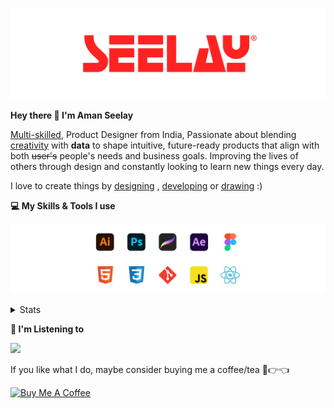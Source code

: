 [![banner](./images/seelay.svg)](https://www.seelay.in)

**Hey there 👋 I'm Aman Seelay**

[Multi-skilled](https://www.seelay.in/#skills), Product Designer from India, Passionate about blending [creativity](https://illustrations.seelay.in) with <b>data</b> to shape intuitive, future-ready products that align with both <s>user's</s> people's needs and business goals. Improving the lives of others through design and constantly looking to learn new things every day.

I love to create things by [designing](https://www.seelay.in/#work) , [developing](https://www.seelay.in/#projects) or [drawing](https://art.seelay.in) :)

**💻 My Skills & Tools I use**

[![banner](./images/skills&tools.svg)](https://www.seelay.in/about)

<details>
  <summary>Stats</summary>

---

<!--START_SECTION:waka-->
![Profile Views](http://img.shields.io/badge/Profile%20Views-1-blue)

**🐱 My GitHub Data** 

> 📦 821.5 kB Used in GitHub's Storage 
 > 
> 🏆 14 Contributions in the Year 2025
 > 
> 💼 Opted to Hire
 > 
> 📜 1 Public Repository 
 > 
> 🔑 45 Private Repository 
 > 
**I'm a Night 🦉** 

```text
🌞 Morning                342 commits         ███░░░░░░░░░░░░░░░░░░░░░░   12.59 % 
🌆 Daytime                468 commits         ████░░░░░░░░░░░░░░░░░░░░░   17.23 % 
🌃 Evening                856 commits         ████████░░░░░░░░░░░░░░░░░   31.52 % 
🌙 Night                  1050 commits        ██████████░░░░░░░░░░░░░░░   38.66 % 
```
📅 **I'm Most Productive on Thursday** 

```text
Monday                   342 commits         ███░░░░░░░░░░░░░░░░░░░░░░   12.59 % 
Tuesday                  432 commits         ████░░░░░░░░░░░░░░░░░░░░░   15.91 % 
Wednesday                307 commits         ███░░░░░░░░░░░░░░░░░░░░░░   11.30 % 
Thursday                 488 commits         ████░░░░░░░░░░░░░░░░░░░░░   17.97 % 
Friday                   328 commits         ███░░░░░░░░░░░░░░░░░░░░░░   12.08 % 
Saturday                 343 commits         ███░░░░░░░░░░░░░░░░░░░░░░   12.63 % 
Sunday                   476 commits         ████░░░░░░░░░░░░░░░░░░░░░   17.53 % 
```


📊 **This Week I Spent My Time On** 

```text
🕑︎ Time Zone: Asia/Kolkata

💬 Programming Languages: 
Other                    1 hr 8 mins         ████████████████████░░░░░   78.66 % 
JavaScript               18 mins             █████░░░░░░░░░░░░░░░░░░░░   21.34 % 

🔥 Editors: 
Chrome                   1 hr 9 mins         ████████████████████░░░░░   80.82 % 
VS Code                  16 mins             █████░░░░░░░░░░░░░░░░░░░░   19.18 % 

💻 Operating System: 
Windows                  1 hr 26 mins        █████████████████████████   100.00 % 
```

**I Mostly Code in JavaScript** 

```text
JavaScript               28 repos            ███████████████░░░░░░░░░░   59.57 % 
TypeScript               12 repos            ██████░░░░░░░░░░░░░░░░░░░   25.53 % 
HTML                     4 repos             ██░░░░░░░░░░░░░░░░░░░░░░░   08.51 % 
Java                     3 repos             ██░░░░░░░░░░░░░░░░░░░░░░░   06.38 % 
```




 Last Updated on 12/01/2025 06:45:27 UTC
<!--END_SECTION:waka-->

---

 </details>

**🎵 I'm Listening to**

<object data="https://now-play.vercel.app/api/generate?uid=7a17a86e-d6b7-43b5-8d9c-1d6dae42a779" >

  <img src="https://now-play.vercel.app/api/generate?uid=7a17a86e-d6b7-43b5-8d9c-1d6dae42a779" />

</object>

If you like what I do, maybe consider buying me a coffee/tea 🥺👉👈

<a href="https://www.buymeacoffee.com/seelay" target="_blank"><img src="https://cdn.buymeacoffee.com/buttons/v2/default-red.png" alt="Buy Me A Coffee" width="150" ></a>
